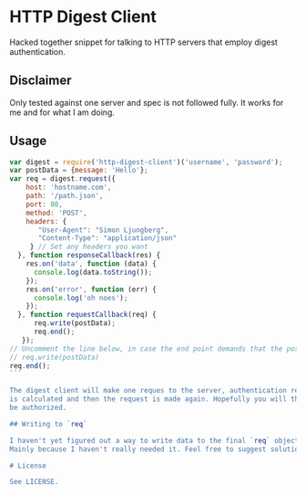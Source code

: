 # HTTP Digest Client

Hacked together snippet for talking to HTTP servers that employ digest
authentication.

## Disclaimer

Only tested against one server and spec is not followed fully. It works for me
and for what I am doing.

## Usage
````javascript
var digest = require('http-digest-client')('username', 'password');
var postData = {message: 'Hello'};
var req = digest.request({
    host: 'hostname.com',
    path: '/path.json',
    port: 80,
    method: 'POST',
    headers: {
       "User-Agent": "Simon Ljungberg",
       "Content-Type": "application/json"
     } // Set any headers you want
  }, function responseCallback(res) {
    res.on('data', function (data) {
      console.log(data.toString());
    });
    res.on('error', function (err) {
      console.log('oh noes');
    });
  }, function requestCallback(req) {
      req.write(postData);
      req.end();
   });
// Uncomment the line below, in case the end point demands that the post should be include in the first request.
// req.write(postData)
req.end();
```

The digest client will make one reques to the server, authentication response
is calculated and then the request is made again. Hopefully you will then
be authorized.

## Writing to `req`

I haven't yet figured out a way to write data to the final `req` object.
Mainly because I haven't really needed it. Feel free to suggest solutions! :)

# License

See LICENSE.

